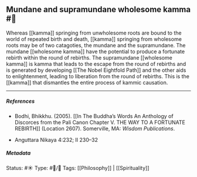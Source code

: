 ## Mundane and supramundane wholesome kamma #🧠 

Whereas [[kamma]] springing from unwholesome roots are bound to the world of repeated birth and death, [[kamma]] springing from wholesome roots may be of two catagoties, the mundane and the supramundane. The mundane [[wholesome kamma]] have the potential to produce a fortunate rebirth within the round of rebirths. The supramundane [[wholesome kamma]] is kamma that leads to the escape from the round of rebirths and is generated by developing [[The Nobel Eightfold Path]] and the other aids to enlightenment, leading to liberation from the round of rebirths. This is the [[kamma]] that dismantles the entire process of kammic causation. 

___

##### References

- Bodhi, Bhikkhu. (2005). [[In The Buddha’s Words An Anthology of Discorces from the Pali Canon Chapter V. THE WAY TO A FORTUNATE REBIRTH]] (Location 2607). Somerville, MA: _Wisdom Publications_.

- Anguttara Nikaya 4:232; II 230–32


##### Metadata
Status: #☀️ 
Type: #🔵/🔵 
Tags: [[Philosophy]] | [[Spirituality]]